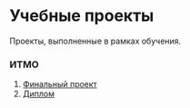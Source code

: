 # Учебные проекты
Проекты, выполненные в рамках обучения.

### ИТМО
1. [Финальный проект](subpro/subsubpro/subsubtext.md)
2. [Диплом](ITMO/ИТМО.pdf)
